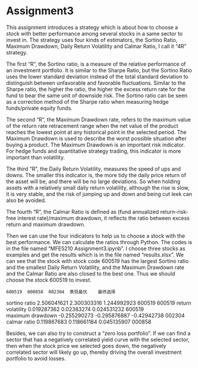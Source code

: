 # Assignment3
This  assignment introduces a strategy which is about how to choose a stock with better performance among several stocks in a same sector to invest in. The strategy uses four kinds of estimators, the Sortino Ratio, Maximum Drawdown, Daily Return Volatility and Calmar Ratio, I call it “4R” strategy.

The first “R”, the Sortino ratio, is a measure of the relative performance of an investment portfolio. It is similar to the Sharpe Ratio, but the Sortino Ratio uses the lower standard deviation instead of the total standard deviation to distinguish between unfavorable and favorable fluctuations. Similar to the Sharpe ratio, the higher the ratio, the higher the excess return rate for the fund to bear the same unit of downside risk. The Sortino ratio can be seen as a correction method of the Sharpe ratio when measuring hedge funds/private equity funds.

The second “R”, the Maximum Drawdown rate, refers to the maximum value of the return rate retracement range when the net value of the product reaches the lowest point at any historical point in the selected period. The Maximum Drawdown is used to describe the worst possible situation after buying a product. The Maximum Drawdown is an important risk indicator. For hedge funds and quantitative strategy trading, this indicator is more important than volatility.

The third “R”, the Daily Return Volatility, measures the speed of ups and downs. The smaller this indicator is, the more tidy the daily price return of the asset will be, and there will be no large deviations. So when holding assets with a relatively small daily return volatility, although the rise is slow, it is very stable, and the risk of jumping up and down and being cut leek can also be avoided.

The fourth “R”, the Calmar Ratio is defined as (fund annualized return-risk-free interest rate)/maximum drawdown, it reflects the ratio between excess return and maximum drawdown.

Then we can use the four indicators to help us to choose a stock with the best performance. We can calculate the ratios through Python. The codes is in the file named “MFE5210 Assignment3.ipynb”. I choose three stocks as examples and get the results which is in the file named “results.xlsx”. We can see that the stock with stock code 600519 has the largest Sortino ratio and the smallest Daily Return Volatility, and the Maximum Drawdown rate and the Calmar Ratio are also closed to the best one. Thus we should choose the stock 600519 to invest.

	600519	000858	002304	表现最优	最终选择
sortino ratio	2.506041621	2.300303316	1.244992923	600519	600519
return volatility	0.019287362	0.02383274	0.024531232	600519	
maximum drawdown	-0.255290273	-0.295876887	-0.42942738	002304	
calmar ratio	0.119867683	0.118661184	0.045135907	000858	

Besides, we can also try to construct a “zero loss portfolio”. If we can find a sector that has a negatively correlated yield curve with the selected sector, then when the stock price we selected goes down, the negatively correlated sector will likely go up, thereby driving the overall investment portfolio to avoid losses.
